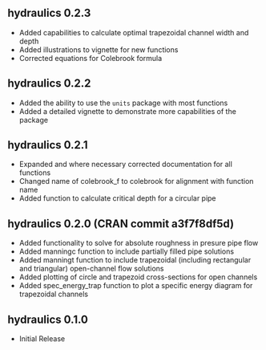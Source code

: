 <!-- NEWS.md is generated from NEWS.Rmd. Please edit that file -->

## hydraulics 0.2.3

  - Added capabilities to calculate optimal trapezoidal channel width
    and depth
  - Added illustrations to vignette for new functions
  - Corrected equations for Colebrook formula

## hydraulics 0.2.2

  - Added the ability to use the `units` package with most functions
  - Added a detailed vignette to demonstrate more capabilities of the
    package

## hydraulics 0.2.1

  - Expanded and where necessary corrected documentation for all
    functions
  - Changed name of colebrook\_f to colebrook for alignment with
    function name
  - Added function to calculate critical depth for a circular pipe

## hydraulics 0.2.0 (CRAN commit a3f7f8df5d)

  - Added functionality to solve for absolute roughness in presure pipe
    flow
  - Added manningc function to include partially filled pipe solutions
  - Added manningt function to include trapezoidal (including
    rectangular and triangular) open-channel flow solutions
  - Added plotting of circle and trapezoid cross-sections for open
    channels
  - Added spec\_energy\_trap function to plot a specific energy diagram
    for trapezoidal channels

## hydraulics 0.1.0

  - Initial Release
